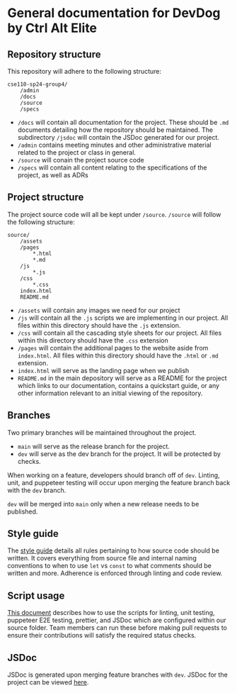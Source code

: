 # General documentation for DevDog by Ctrl Alt Elite

## Repository structure

This repository will adhere to the following structure:

```
cse110-sp24-group4/
    /admin
    /docs
    /source
    /specs
```

- `/docs` will contain all documentation for the project. These should be `.md` documents detailing how the repository should be maintained. The subdirectory `/jsdoc` will contain the JSDoc generated for our project.
- `/admin` contains meeting minutes and other administrative material related to the project or class in general.
- `/source` will conain the project source code
- `/specs` will contain all content relating to the specifications of the project, as well as ADRs

## Project structure

The project source code will all be kept under `/source`.
`/source` will follow the following structure:

```
source/
    /assets
    /pages
        *.html
        *.md
    /js
        *.js
    /css
        *.css
    index.html
    README.md
```

- `/assets` will contain any images we need for our project
- `/js` will contain all the `.js` scripts we are implementing in our project. All files within this directory should have the `.js` extension.
- `/css` will contain all the cascading style sheets for our project. All files within this directory should have the `.css` extension
- `/pages` will contain the additional pages to the website aside from `index.html`. All files within this directory should have the `.html` or `.md` extension.
- `index.html` will serve as the landing page when we publish
- `README.md` in the main depository will serve as a README for the project which links to our documentation, contains a quickstart guide, or any other information relevant to an initial viewing of the repository.

## Branches

Two primary branches will be maintained throughout the project.

- `main` will serve as the release branch for the project.
- `dev` will serve as the dev branch for the project. It will be protected by checks.

When working on a feature, developers should branch off of `dev`. Linting, unit, and puppeteer testing will occur upon merging the feature branch back with the `dev` branch.

`dev` will be merged into `main` only when a new release needs to be published.

## Style guide

The [style guide](./styleguide-js.md) details all rules pertaining to how source code should be written. It covers everything from source file and internal naming conventions to when to use `let` vs `const` to what comments should be written and more. Adherence is enforced through linting and code review.

## Script usage

[This document](./npm-script-usage.md) describes how to use the scripts for linting, unit testing, puppeteer E2E testing, prettier, and JSDoc which are configured within our source folder. Team members can run these before making pull requests to ensure their contributions will satisfy the required status checks.

## JSDoc

JSDoc is generated upon merging feature branches with `dev`. JSDoc for the project can be viewed [here](./js/index.html).